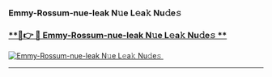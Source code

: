 ### Emmy-Rossum-nue-leak N𝚞e L𝚎a𝚔 Nu𝚍e𝚜   

### [ **🔗👉 🔴 Emmy-Rossum-nue-leak N𝚞e L𝚎a𝚔 Nu𝚍e𝚜 **](https://taap.it/xNRuk4)  

[![Emmy-Rossum-nue-leak N𝚞e L𝚎a𝚔 Nu𝚍e𝚜 ](https://i.imgur.com/0qMVB7G.gif)](https://taap.it/xNRuk4)  

___  
